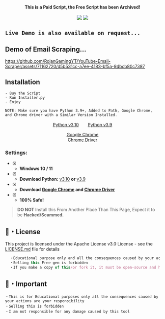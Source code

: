 <p align="center">
<b>This is a Paid Script, the Free Script has been Archived!</b></br></br>
<img src="https://img.shields.io/github/languages/top/RojanGamingYT/YouTube-Email-Scraper"</a>
  <img src="https://profile-counter.glitch.me/RojanGamingYT_YouTube-Email-Scraper/count.svg" />
</p>

## `Live Demo is also available on request...`

## Demo of Email Scraping...

https://github.com/RojanGamingYT/YouTube-Email-Scraper/assets/71162720/d5b531cc-a7ee-4183-bf5a-94bcb80c7387

## Installation
```sh-session
- Buy the Script
- Run Installer.py
- Enjoy

NOTE: Make sure you have Python 3.9+, Added to Path, Google Chrome, and Chrome driver with a Similar Version Installed.
```

<p align="center">
<a href="https://www.python.org/ftp/python/3.10.5/python-3.10.5-amd64.exe">Python v3.10</a>ㅤㅤ 
<a href="https://www.python.org/ftp/python/3.9.0/python-3.9.0-amd64.exe">Python v3.9</a>
</p>

<p align="center">
<a href="https://www.google.com/chrome/">Google Chrome</a> <br>
<a href="https://sites.google.com/chromium.org/driver/downloads">Chrome Driver</a>
</p>

### Settings:
- [x] - **Windows 10 / 11**
- [x] - **Download Python:** [v3.10](https://www.python.org/ftp/python/3.10.5/python-3.10.5-amd64.exe) **or** [v3.9](https://www.python.org/ftp/python/3.9.0/python-3.9.0-amd64.exe)
- [x] - **Download [Google Chrome](https://www.google.com/chrome/) and [Chrome Driver](https://sites.google.com/chromium.org/driver/downloads)**
- [x] - **100% Safe!**

> **DO NOT** Install this From Another Place Than This Page, Expect it to be **Hacked/Scammed.**

## 📄・License

This project is licensed under the Apache License v3.0 License - see the [LICENSE.md](./LICENSE) file for details
```js
  ・Educational purpose only and all the consequences caused by your actions is your responsibility
  ・Selling this Free gen is forbidden
  ・If you make a copy of this/or fork it, it must be open-source and have credits linking to this repo
```

## 📄・Important
```
・This is for Educational purposes only all the consequences caused by your actions are your responsibility 
・Selling this is forbidden 
・I am not responsible for any damage caused by this tool
```
